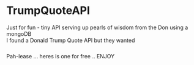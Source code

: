 # TrumpQuoteAPI
Just for fun - tiny API serving up pearls of wisdom from the Don using a mongoDB <br>
I found a Donald Trump Quote API but they wanted $$$$ <br>
Pah-lease ... heres is one for free .. ENJOY<br>
